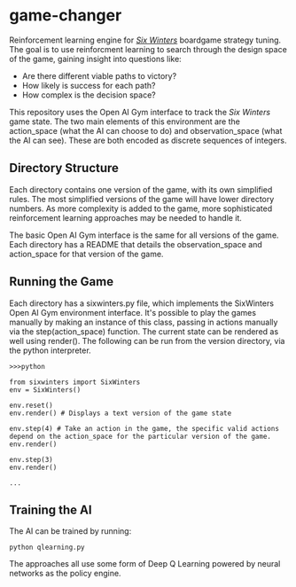 # game-changer

Reinforcement learning engine for [_Six Winters_](https://github.com/ziapeltagames/six-winters/blob/master/docs/RULES.md) boardgame strategy tuning. The goal is to use reinforcment learning to search through the design space of the game, gaining insight into questions like:

* Are there different viable paths to victory?
* How likely is success for each path?
* How complex is the decision space?

This repository uses the Open AI Gym interface to track the _Six Winters_ game state. The two main elements of this environment are the action_space (what the AI can choose to do) and observation_space (what the AI can see). These are both encoded as discrete sequences of integers.

## Directory Structure

Each directory contains one version of the game, with its own simplified rules. The most simplified versions of the game will have lower directory numbers. As more complexity is added to the game, more sophisticated reinforcement learning approaches may be needed to handle it.

The basic Open AI Gym interface is the same for all versions of the game. Each directory has a README that details the observation_space and action_space for that version of the game.

## Running the Game

Each directory has a sixwinters.py file, which implements the SixWinters Open AI Gym environment interface. It's possible to play the games manually by making an instance of this class, passing in actions manually via the step(action_space) function. The current state can be rendered as well using render(). The following can be run from the version directory, via the python interpreter.

```
>>>python

from sixwinters import SixWinters
env = SixWinters()

env.reset()
env.render() # Displays a text version of the game state

env.step(4) # Take an action in the game, the specific valid actions depend on the action_space for the particular version of the game.
env.render()

env.step(3)
env.render()

...
```

## Training the AI

The AI can be trained by running:

```
python qlearning.py
```

The approaches all use some form of Deep Q Learning powered by neural networks as the policy engine.